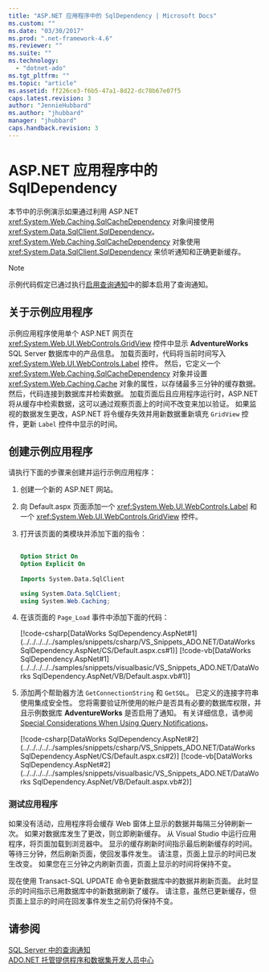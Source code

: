 ```yaml
---
title: "ASP.NET 应用程序中的 SqlDependency | Microsoft Docs"
ms.custom: ""
ms.date: "03/30/2017"
ms.prod: ".net-framework-4.6"
ms.reviewer: ""
ms.suite: ""
ms.technology: 
  - "dotnet-ado"
ms.tgt_pltfrm: ""
ms.topic: "article"
ms.assetid: ff226ce3-f6b5-47a1-8d22-dc78b67e07f5
caps.latest.revision: 3
author: "JennieHubbard"
ms.author: "jhubbard"
manager: "jhubbard"
caps.handback.revision: 3
---
```

# ASP.NET 应用程序中的 SqlDependency
本节中的示例演示如果通过利用 ASP.NET <xref:System.Web.Caching.SqlCacheDependency> 对象间接使用 <xref:System.Data.SqlClient.SqlDependency>。  <xref:System.Web.Caching.SqlCacheDependency> 对象使用 <xref:System.Data.SqlClient.SqlDependency> 来侦听通知和正确更新缓存。  
  
> [!NOTE]
>  示例代码假定已通过执行[启用查询通知](../../../../../docs/framework/data/adonet/sql/enabling-query-notifications.md)中的脚本启用了查询通知。  
  
## 关于示例应用程序  
 示例应用程序使用单个 ASP.NET 网页在 <xref:System.Web.UI.WebControls.GridView> 控件中显示 **AdventureWorks** SQL Server 数据库中的产品信息。  加载页面时，代码将当前时间写入 <xref:System.Web.UI.WebControls.Label> 控件。  然后，它定义一个 <xref:System.Web.Caching.SqlCacheDependency> 对象并设置 <xref:System.Web.Caching.Cache> 对象的属性，以存储最多三分钟的缓存数据。  然后，代码连接到数据库并检索数据。  加载页面后且应用程序运行时，ASP.NET 将从缓存中检索数据，这可以通过观察页面上的时间不改变来加以验证。  如果监视的数据发生更改，ASP.NET 将令缓存失效并用新数据重新填充 `GridView` 控件，更新 `Label` 控件中显示的时间。  
  
## 创建示例应用程序  
 请执行下面的步骤来创建并运行示例应用程序：  
  
1.  创建一个新的 ASP.NET 网站。  
  
2.  向 Default.aspx 页面添加一个 <xref:System.Web.UI.WebControls.Label> 和一个 <xref:System.Web.UI.WebControls.GridView> 控件。  
  
3.  打开该页面的类模块并添加下面的指令：  
  
    ```vb  
  
    Option Strict On  
    Option Explicit On  
  
    Imports System.Data.SqlClient  
    ```  
  
    ```csharp  
    using System.Data.SqlClient;  
    using System.Web.Caching;  
    ```  
  
4.  在该页面的 `Page_Load` 事件中添加下面的代码：  
  
     [!code-csharp[DataWorks SqlDependency.AspNet#1](../../../../../samples/snippets/csharp/VS_Snippets_ADO.NET/DataWorks SqlDependency.AspNet/CS/Default.aspx.cs#1)]
     [!code-vb[DataWorks SqlDependency.AspNet#1](../../../../../samples/snippets/visualbasic/VS_Snippets_ADO.NET/DataWorks SqlDependency.AspNet/VB/Default.aspx.vb#1)]  
  
5.  添加两个帮助器方法 `GetConnectionString` 和 `GetSQL`。  已定义的连接字符串使用集成安全性。  您将需要验证所使用的帐户是否具有必要的数据库权限，并且示例数据库 **AdventureWorks** 是否启用了通知。  有关详细信息，请参阅[Special Considerations When Using Query Notifications](http://msdn.microsoft.com/zh-cn/a83c8dc8-4fb9-4ffd-a2a5-c07cf4a203c7)。  
  
     [!code-csharp[DataWorks SqlDependency.AspNet#2](../../../../../samples/snippets/csharp/VS_Snippets_ADO.NET/DataWorks SqlDependency.AspNet/CS/Default.aspx.cs#2)]
     [!code-vb[DataWorks SqlDependency.AspNet#2](../../../../../samples/snippets/visualbasic/VS_Snippets_ADO.NET/DataWorks SqlDependency.AspNet/VB/Default.aspx.vb#2)]  
  
### 测试应用程序  
 如果没有活动，应用程序将会缓存 Web 窗体上显示的数据并每隔三分钟刷新一次。  如果对数据库发生了更改，则立即刷新缓存。  从 Visual Studio 中运行应用程序，将页面加载到浏览器中。  显示的缓存刷新时间指示最后刷新缓存的时间。  等待三分钟，然后刷新页面，使回发事件发生。  请注意，页面上显示的时间已发生改变。  如果您在三分钟之内刷新页面，页面上显示的时间将保持不变。  
  
 现在使用 Transact\-SQL UPDATE 命令更新数据库中的数据并刷新页面。  此时显示的时间指示已用数据库中的新数据刷新了缓存。  请注意，虽然已更新缓存，但页面上显示的时间在回发事件发生之前仍将保持不变。  
  
## 请参阅  
 [SQL Server 中的查询通知](../../../../../docs/framework/data/adonet/sql/query-notifications-in-sql-server.md)   
 [ADO.NET 托管提供程序和数据集开发人员中心](http://go.microsoft.com/fwlink/?LinkId=217917)